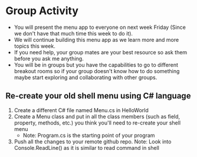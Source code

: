 # Group Activity
* You will present the menu app to everyone on next week Friday (Since we don't have that much time this week to do it).
* We will continue building this menu app as we learn more and more topics this week.
* If you need help, your group mates are your best resource so ask them before you ask me anything.
* You will be in groups but you have the capabilities to go to different breakout rooms so if your group doesn't know how to do something maybe start exploring and collaborating with other groups.
## Re-create your old shell menu using C# language
1. Create a different C# file named Menu.cs in HelloWorld
2. Create a Menu class and put in all the class members (such as field, property, methods, etc.) you think you'll need to re-create your shell menu
	* Note: Program.cs is the starting point of your program
3. Push all the changes to your remote github repo.
Note: Look into Console.ReadLine() as it is similar to read command in shell
